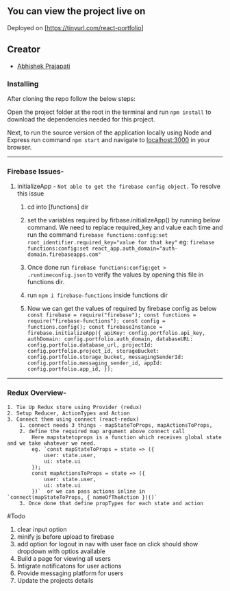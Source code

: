## You can view the project live on

Deployed on [<https://tinyurl.com/react-portfolio>]

## Creator

-   [Abhishek Prajapati](https://github.com/just-be-weird)

### Installing

After cloning the repo follow the below steps:

Open the project folder at the root in the terminal and run `npm install` to download the dependencies needed for this project.

Next, to run the source version of the application locally using Node and Express run command `npm start` and navigate to [localhost:3000](http://localhost:3000/) in your browser.

---

### Firebase Issues-

1. initializeApp - `Not able to get the firebase config object.`
   To resolve this issue

    1. cd into [functions] dir
    2. set the variables required by firbase.initializeApp() by running below command. We need to replace required_key and value each time and run the command
       `firebase functions:config:set root_identifier.required_key="value for that key"`
       eg: `firebase functions:config:set react_app.auth_domain="auth-domain.firebaseapps.com"`

    3. Once done run `firebase functions:config:get > .runtimeconfig.json` to verify the values by opening this file in functions dir.

    4. run `npm i firebase-functions` inside functions dir

    5. Now we can get the values of required by firebase config as below
       `const firebase = require("firebase"); const functions = require("firebase-functions"); const config = functions.config(); const firebaseInstance = firebase.initializeApp({ apiKey: config.portfolio.api_key, authDomain: config.portfolio.auth_domain, databaseURL: config.portfolio.database_url, projectId: config.portfolio.project_id, storageBucket: config.portfolio.storage_bucket, messagingSenderId: config.portfolio.messaging_sender_id, appId: config.portfolio.app_id, });`

---

### Redux Overview-

    1. Tie Up Redux store using Provider (redux)
    2. Setup Reducer, ActionTypes and Action
    3. Connect them using connect (react-redux)
        1. connect needs 3 things - mapStateToProps, mapActionsToProps,
        2. define the required map argument above connect call
            Here mapstatetoprops is a function which receives global state and we take whatever we need.
            eg. `const mapStateToProps = state => ({
                user: state.user,
                ui: state.ui
            });
            const mapActionsToProps = state => ({
                user: state.user,
                ui: state.ui
            })`  or we can pass actions inline in `connect(mapStateToProps, { nameOfTheAction })()`
        3. Once done that define propTypes for each state and action

#Todo
1. clear input option
2. minify js before upload to firebase
3. add option for logout in nav with user face on click should show dropdown with optios available
4. Build a page for viewing all users
5. Intigrate notificatons for user actions
6. Provide messaging platform for users
7. Update the projects details
